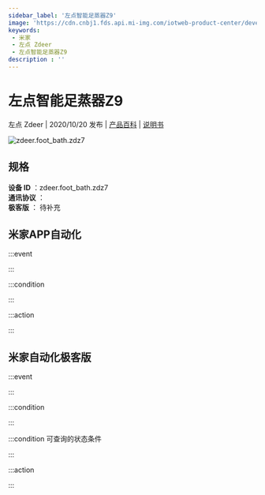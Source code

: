 ```yaml
---
sidebar_label: '左点智能足蒸器Z9'
image: 'https://cdn.cnbj1.fds.api.mi-img.com/iotweb-product-center/developer_1602902972201XwIjqsaj.png?GalaxyAccessKeyId=AKVGLQWBOVIRQ3XLEW&Expires=9223372036854775807&Signature=p2JCAoPhu3Vp0NtzFbS7Wz9E0ns='
keywords: 
 - 米家
 - 左点 Zdeer
 - 左点智能足蒸器Z9
description : ''
---
```

# 左点智能足蒸器Z9

左点 Zdeer | 2020/10/20 发布 | [产品百科](https://home.mi.com/webapp/content/baike/product/index.html?model=zdeer.foot_bath.zdz7/) | [说明书](https://home.mi.com/views/introduction.html?model=zdeer.foot_bath.zdz7&region=cn)

![zdeer.foot_bath.zdz7](https://cdn.cnbj1.fds.api.mi-img.com/iotweb-product-center/developer_1602902972201XwIjqsaj.png?GalaxyAccessKeyId=AKVGLQWBOVIRQ3XLEW&Expires=9223372036854775807&Signature=p2JCAoPhu3Vp0NtzFbS7Wz9E0ns=)

## 规格  
> 
**设备 ID** ：zdeer.foot_bath.zdz7  
**通讯协议** ：  
**极客版**  ： 待补充 


## 米家APP自动化  

:::event  

:::

:::condition  

:::

:::action   

:::

## 米家自动化极客版  

:::event  

:::

:::condition  

:::

:::condition 可查询的状态条件  

:::

:::action  

:::

        
